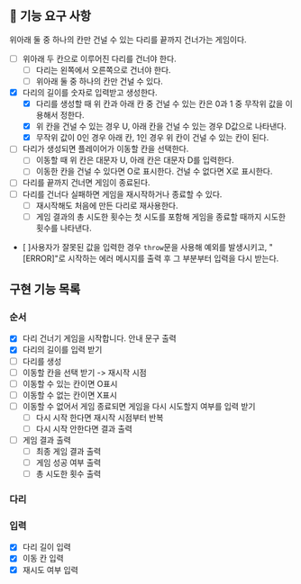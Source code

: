 ## 🚀 기능 요구 사항

위아래 둘 중 하나의 칸만 건널 수 있는 다리를 끝까지 건너가는 게임이다.

- [ ] 위아래 두 칸으로 이루어진 다리를 건너야 한다.
  - [ ] 다리는 왼쪽에서 오른쪽으로 건너야 한다.
  - [ ] 위아래 둘 중 하나의 칸만 건널 수 있다.
- [x] 다리의 길이를 숫자로 입력받고 생성한다.
  - [x] 다리를 생성할 때 위 칸과 아래 칸 중 건널 수 있는 칸은 0과 1 중 무작위 값을 이용해서 정한다.
  - [x] 위 칸을 건널 수 있는 경우 U, 아래 칸을 건널 수 있는 경우 D값으로 나타낸다.
  - [x] 무작위 값이 0인 경우 아래 칸, 1인 경우 위 칸이 건널 수 있는 칸이 된다.
- [ ] 다리가 생성되면 플레이어가 이동할 칸을 선택한다.
  - [ ] 이동할 때 위 칸은 대문자 U, 아래 칸은 대문자 D를 입력한다.
  - [ ] 이동한 칸을 건널 수 있다면 O로 표시한다. 건널 수 없다면 X로 표시한다.
- [ ] 다리를 끝까지 건너면 게임이 종료된다.
- [ ] 다리를 건너다 실패하면 게임을 재시작하거나 종료할 수 있다.
  - [ ] 재시작해도 처음에 만든 다리로 재사용한다.
  - [ ] 게임 결과의 총 시도한 횟수는 첫 시도를 포함해 게임을 종료할 때까지 시도한 횟수를 나타낸다.
- [ ]사용자가 잘못된 값을 입력한 경우 `throw`문을 사용해 예외를 발생시키고, "[ERROR]"로 시작하는 에러 메시지를 출력 후 그 부분부터 입력을 다시 받는다.

## 구현 기능 목록

### 순서

- [x] 다리 건너기 게임을 시작합니다. 안내 문구 출력
- [x] 다리의 길이를 입력 받기
- [ ] 다리를 생성
- [ ] 이동할 칸을 선택 받기 -> 재시작 시점
- [ ] 이동할 수 있는 칸이면 O표시
- [ ] 이동할 수 없는 칸이면 X표시
- [ ] 이동할 수 없어서 게임 종료되면 게임을 다시 시도할지 여부를 입력 받기
  - [ ] 다시 시작 한다면 재시작 시점부터 반복
  - [ ] 다시 시작 안한다면 결과 출력
- [ ] 게임 결과 출력
  - [ ] 최종 게임 결과 출력
  - [ ] 게임 성공 여부 출력
  - [ ] 총 시도한 횟수 출력

### 다리

### 입력

- [x] 다리 길이 입력
- [x] 이동 칸 입력
- [x] 재시도 여부 입력
